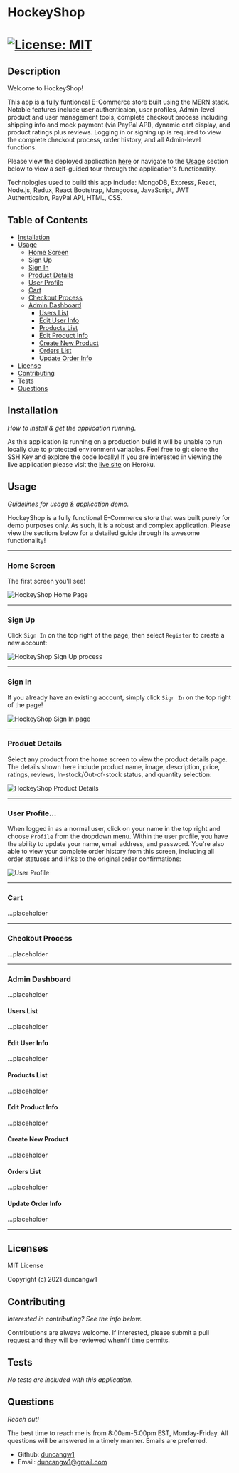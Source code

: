 # HockeyShop

# [![License: MIT](https://img.shields.io/badge/License-MIT-yellow.svg)](https://opensource.org/licenses/MIT)

## Description

Welcome to HockeyShop!

This app is a fully funtioncal E-Commerce store built using the MERN stack. Notable features include user authenticaion, user profiles, Admin-level product and user management tools, complete checkout process including shipping info and mock payment (via PayPal API), dynamic cart display, and product ratings plus reviews. Logging in or signing up is required to view the complete checkout process, order history, and all Admin-level functions.

Please view the deployed application [here](https://hockeyshop.herokuapp.com/) or navigate to the [Usage](#usage) section below to view a self-guided tour through the application's functionality.

Technologies used to build this app include: MongoDB, Express, React, Node.js, Redux, React Bootstrap, Mongoose, JavaScript, JWT Authenticaion, PayPal API, HTML, CSS.

## Table of Contents

- [Installation](#installation)
- [Usage](#usage)
  - [Home Screen](#home-screen)
  - [Sign Up](#sign-up)
  - [Sign In](#sign-in)
  - [Product Details](#product-details)
  - [User Profile](#user-profile)
  - [Cart](#cart)
  - [Checkout Process](#checkout-process)
  - [Admin Dashboard](#admin-dashboard)
    - [Users List](#users-list)
    - [Edit User Info](#edit-user-info)
    - [Products List](#products-list)
    - [Edit Product Info](#edit-product-info)
    - [Create New Product](#create-new-product)
    - [Orders List](#orders-list)
    - [Update Order Info](#update-order-info)
- [License](#licenses)
- [Contributing](#contributing)
- [Tests](#tests)
- [Questions](#questions)

## Installation

_How to install & get the application running._

As this application is running on a production build it will be unable to run locally due to protected environment variables. Feel free to git clone the SSH Key and explore the code locally! If you are interested in viewing the live application please visit the [live site](https://hockeyshop.herokuapp.com/) on Heroku.

## Usage

_Guidelines for usage & application demo._

HockeyShop is a fully functional E-Commerce store that was built purely for demo purposes only. As such, it is a robust and complex application. Please view the sections below for a detailed guide through its awesome functionality!

---

### Home Screen

The first screen you'll see!

![HockeyShop Home Page](frontend/public/images/HockeyShop0.png)

---

### Sign Up

Click `Sign In` on the top right of the page, then select `Register` to create a new account:

![HockeyShop Sign Up process](frontend/public/images/SignUp.gif)

---

### Sign In

If you already have an existing account, simply click `Sign In` on the top right of the page!

![HockeyShop Sign In page](frontend/public/images/SignIn.png)

---

### Product Details

Select any product from the home screen to view the product details page. The details shown here include product name, image, description, price, ratings, reviews, In-stock/Out-of-stock status, and quantity selection:

![HockeyShop Product Details](frontend/public/images/HockeyShop1.png)

---

### User Profile...

When logged in as a normal user, click on your name in the top right and choose `Profile` from the dropdown menu. Within the user profile, you have the ability to update your name, email address, and password. You're also able to view your complete order history from this screen, including all order statuses and links to the original order confirmations:

![User Profile](frontend/public/images/UserProfile.gif)

---

### Cart

...placeholder

---

### Checkout Process

...placeholder

---

### Admin Dashboard

...placeholder

#### Users List

...placeholder

#### Edit User Info

...placeholder

#### Products List

...placeholder

#### Edit Product Info

...placeholder

#### Create New Product

...placeholder

#### Orders List

...placeholder

#### Update Order Info

...placeholder

---

## Licenses

MIT License

Copyright (c) 2021 duncangw1

## Contributing

_Interested in contributing? See the info below._

Contributions are always welcome. If interested, please submit a pull request and they will be reviewed when/if time permits.

## Tests

_No tests are included with this application._

## Questions

_Reach out!_

The best time to reach me is from 8:00am-5:00pm EST, Monday-Friday. All questions will be answered in a timely manner. Emails are preferred.

- Github: [duncangw1](https://github.com/duncangw1)
- Email: duncangw1@gmail.com
